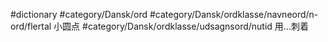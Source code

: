 #dictionary #category/Dansk/ord 
#category/Dansk/ordklasse/navneord/n-ord/flertal 小圆点
#category/Dansk/ordklasse/udsagnsord/nutid 用...刺着
